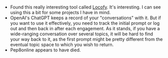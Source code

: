 #

* Found this really interesting tool called [Locofy](https://www.locofy.ai/). It's interesting. I can see using this a bit for some projects I have in mind.
* OpenAI's ChatGPT keeps a record of your "conversations" with it. But if you want to use it effectively, you need to track the initial prompt or log out and then back in after each engagement. As it stands, if you have a wide-ranging conversation over several topics, it will be hard to find your way back to it, as the first prompt might be pretty different from the eventual topic space to which you wish to return.
* Pep8online appears to have died.
